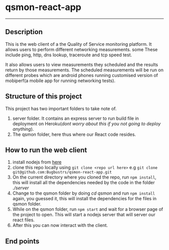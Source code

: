 # qsmon-react-app
---
## Description
This is the web client of a the Quality of Service monitoring platform. It allows users to perform different networking measurements. some
These include ping, http, dns lookup, traceroute and tcp speed test.

It also allows users to view measurements they scheduled and the results return by those measurements. The scheduled measurements will be run on different probes which are android phones running customised version of mobiperf(a mobile app for running networking tests).

## Structure of this project
This project has two important folders to take note of.
1. server folder. It contains an express server to run build file in deployment on Heroku(*dont worry about this if you not going to deploy anything*).
2. The qsmon folder, here thus where our React code resides.

## How to run the web client
1. install nodejs from  [here](https://nodejs.org/en/)
2. clone this repo locally using  `git clone <repo url here>` e.g `git clone git@github.com:Bugbustrs/qsmon-react-app.git`
3. On the current directory where you cloned the repo, run `npm install`, this will install all the dependencies needed by the code in the folder *./server*
4. Change to the qsmon folder by doing *cd qsmon* and run `npm install` again, you guessed it, this will install the dependencies for the files in qsmon folder.
5. While on the qsmon folder, run `npm start` and wait for a browser page of the project to open. This will start a nodejs server that will server our react files.
6. After this you can now interact with the client.

## End points

